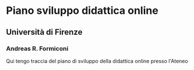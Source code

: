 # Piano sviluppo didattica online
## Università di Firenze
### Andreas R. Formiconi

Qui tengo traccia del piano di sviluppo della didattica online presso l'Ateneo

